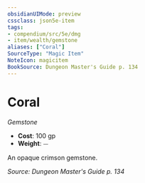 ```yaml
---
obsidianUIMode: preview
cssclass: json5e-item
tags:
- compendium/src/5e/dmg
- item/wealth/gemstone
aliases: ["Coral"]
SourceType: "Magic Item"
NoteIcon: magicitem
BookSource: Dungeon Master's Guide p. 134
---
```

# Coral
*Gemstone*  

- **Cost**: 100 gp
- **Weight**: ⏤

An opaque crimson gemstone.

*Source: Dungeon Master's Guide p. 134*